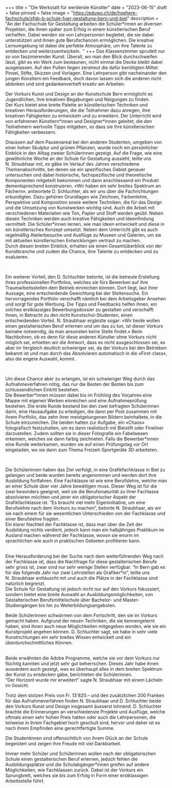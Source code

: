 +++
title = "Die Werkstatt für werdende Künstler"
date = "2023-06-15"
draft = false
pinned = false
image = "https://eduwo.ch/de/hoehere-fachschule/sfgb-b-schule-fuer-gestaltung-bern-und-biel"
description = "An der Fachschule für Gestaltung arbeiten die Schüler*innen an diversen Projekten, die ihnen später zum Erfolg in einem künstlerischen Beruf verhelfen. Dabei werden sie von Lehrpersonen begleitet, die sie dabei unterstützen und ihnen gute Berufschancen ermöglichen. Die kreative Lernumgebung ist dabei die perfekte Atmosphäre, um ihre Talente zu entdecken und weiterzuentwickeln.  "
+++
Das Klassenzimmer sprudelt nur so von faszinierender Kunst. Überall, wo man den Blick durchschweifen lässt, gibt es ein Werk zum bestaunen, nicht einmal die Decke bleibt dabei ausgelassen. Auf den Pulten liegen zerstreut die dafür benötigten Mittel: Pinsel, Stifte, Skizzen und Vorlagen. Eine Lehrperson gibt nacheinander den jungen Künstlern ein Feedback, doch davon lassen sich die anderen nicht ablenken und sind gedankenvertieft kreativ am Arbeiten. 

Der Vorkurs Kunst und Design an der Kunstschule Bern ermöglicht es Jugendlichen, ihre kreativen Begabungen und Neigungen zu finden.   \
Der Kurs bietet eine breite Palette an künstlerischen Techniken und kreativen Herausforderungen, die die Teilnehmer dazu anregen, ihre kreativen Fähigkeiten zu entwickeln und zu erweitern. Der Unterricht wird von erfahrenen Künstlern\*innen und Designer\*innen geleitet, die den Teilnehmern wertvolle Tipps mitgeben, so dass sie ihre künstlerischen Fähigkeiten verbessern.  

Draussen auf dem Pausenareal bei den anderen Studenten, umgeben von einer hohen Skulptur und grünen Pflanzen, wurde noch ein persönlicher Einblick in den Alltag zweier Schülerinnen gezeigt. Auf die Frage, wie eine gewöhnliche Woche an der Schule für Gestaltung aussieht, teilte uns  \
N. Straubhaar mit, es gäbe im Verlauf des Jahres verschiedene Themenabschnitte, bei denen sie ein spezifisches Gebiet genauer untersuchen und dabei historische, fachspezifische und theoretische Komponenten mitgeteilt bekommen und dann anschliessend ein Produkt dementsprechend konstruieren. «Wir haben ein sehr breites Spektrum an Fächern», antwortete D. Schluchter, als wir uns über die Fachrichtungen erkundigten. Dazu gehören Grundlagen wie Zeichnen, Farbenlehre, Perspektive und Komposition sowie weitere Techniken, die für das Design und die Umsetzung von Kunstwerken wichtig sind. Auch die Arbeit mit verschiedenen Materialien wie Ton, Papier und Stoff werden geübt. Neben diesen Techniken werden auch kreative Fähigkeiten und Ideenfindung vermittelt. Die Schüler*innen lernen, wie man Ideen entwickelt und diese in ein künstlerisches Konzept umsetzt. Neben dem Unterricht gibt es auch regelmäßig Atelierbesuche und Ausflüge zu Museen und Galerien, um sie mit aktuellen künstlerischen Entwicklungen vertraut zu machen.  \
Durch diesen breiten Einblick, erhalten sie einen Gesamtüberblick von der Kunstbranche und zudem die Chance, ihre Talente zu entdecken und zu evaluieren.   

 

Ein weiterer Vorteil, den D. Schluchter betonte, ist die betreute Erstellung ihres professionellen Portfolios, welches sie fürs Bewerben auf ihre Traumarbeitsstellen dem Betrieb einreichen können. Dort liegt, laut ihrer Aussage, eine entscheidende Gewichtung bei der Stellensuche. Ein hervorragendes Portfolio verschafft nämlich bei dem Arbeitsgeber Ansehen und sorgt für gute Werbung. Die Tipps und Feedbacks helfen ihnen, ein solches erstklassiges Bewerbungsdossier zu gestalten und verschafft ihnen, in Betracht zu den nicht Kunstschul-Studenten, einen entscheidenden Vorteil. N. Straubhaar ergänzte sogar: «Wir beide wollen einen gestalterischen Beruf erlernen und um das zu tun, ist dieser Vorkurs beinahe notwendig, da man ansonsten keine Stelle findet.» Beim Nachbohren, ob es denn für diese anderen Künstler ohne Vorkurs nicht möglich sei, erhielten wir die Antwort, dass es nicht ausgeschlossen sei, es aber im Vergleich deutlich schwieriger sei, da der Vorkurs bei den Betrieben bekannt ist und man durch das Absolvieren automatisch in die «First-class», also die engere Auswahl, kommt.  

  

Um diese Chance aber zu erlangen, ist ein schwieriger Weg durch das Aufnahmeverfahren nötig, das nur die Besten der Besten bis zum schlussendlichen Eintritt bestehen.   \
Die Bewerber\*innen müssen dabei bis im Frühling des Vorjahres eine Mappe mit eigenen Werken einreichen und eine Aufnahmeprüfung bestehen. Die erste Runde bestand bei den zwei befragten Schülerinnen darin, eine Hausaufgabe zu erledigen, die dann per Post zusammen mit ihrem Portfolio, das zehn ihrer meistgelungenen Bildern beinhaltete, in die Schule einzureichen. Die beiden hatten zur Aufgabe, ein «Chaos» fotografisch festzuhalten, um es dann realistisch mit Bleistift oder Fineliner darzustellen. Zudem sollten sie in dieser Fotografie ein Fabelwesen erkennen, welches sie dann farbig zeichneten. Falls die Bewerber\*innen eine Runde weiterkamen, wurden sie auf einen Prüfungstag vor Ort eingeladen, wo sie dann zum Thema Freizeit-Sportgeräte 3D arbeiteten.   

 

Die Schülerinnen haben das Ziel verfolgt, in eine Grafikfachklasse in Biel zu gelangen und beide wurden bereits angenommen und werden dort ihre Ausbildung fortfahren. Eine Fachklasse ist wie eine Berufslehre, welche man an einer Schule über vier Jahre bewältigen muss. Dieser Weg ist für die zwei besonders geeignet, weil sie die Berufsmaturität zu ihrer Fachlasse absolvieren möchten und jener ein obligatorischer Aspekt der Grafikfachklasse ist. “Es braucht viel mehr Eigeninitiative, um eine Berufslehre nach dem Vorkurs zu machen”, betonte N. Straubhaar, als wir sie nach einem für sie wesentlichen Unterschieden von der Fachklasse und einer Berufslehre fragten.   \
Ein klarer Nachteil der Fachklasse ist, dass man über die Zeit der Ausbildung nichts verdient, jedoch kann man ein halbjähriges Praktikum im Ausland machen während der Fachklasse, wovon sie enorm im sprachlichen wie auch in praktischen Gebieten profitieren kann.    

 \
Eine Herausforderung bei der Suche nach dem weiterführenden Weg nach der Fachklasse ist, dass die Nachfrage für diese gestalterischen Berufe sehr gross ist, zwar sind nur sehr wenige Stellen verfügbar. “In Bern gab es für das folgende Jahr nur zwei Lehrstellen als Grafiker*in”, teilte uns  \
N. Straubhaar enttäuscht mit und auch die Plätze in der Fachklasse sind natürlich begrenzt.   \
Die Schule für Gestaltung ist jedoch nicht nur auf den Vorkurs fokussiert, sondern bietet eine breite Auswahl an Ausbildungsmöglichkeiten, von Gestalterischen Berufsmittelschule über Bachelor- und Master- Studiengängen bis hin zu Weiterbildungsangeboten.  

Beide Schülerinnen schwärmen von dem Fortschritt, den sie im Vorkurs gemacht haben. Aufgrund der neuen Techniken, die sie kennengelernt haben, sind ihnen auch neue Möglichkeiten mitgegeben worden, wie sie ein Kunstprojekt angehen können. D. Schluchter sagt, sie habe in sehr viele Kunstrichtungen ein sehr breites Wissen entwickelt und ein überdurchschnittliches Können.  

   \
Beide erwähnten die Adobe Programme, welche sie vor dem Vorkurs nur flüchtig kannten und jetzt sehr gut beherrschen. Dieses Jahr habe ihnen ausserdem auch gezeigt, was es überhaupt alles in dem breiten Spektrum der Kunst zu entdecken gäbe, berichteten die Schülerinnen.   \
“Der Horizont wurde mir erweitert” sagte N. Straubhaar mit einem Lächeln im Gesicht.  

Trotz dem stolzen Preis von Fr. 13'820.– und den zusätzlichen 200 Franken für das Aufnahmeverfahren finden N. Straubhaar und D. Schluchter beide den Vorkurs Kunst und Design insgesamt äusserst lohnend. D. Schluchter brachte die Erinnerungen an verschiedenste Projekte und Ausflüge, welche oftmals einen sehr hohen Preis hatten oder auch die Lehrpersonen, die teilweise in ihrem Fachgebiet hoch geschult sind, hervor und daher ist es nach ihrem Empfinden eine gerechtfertigte Summe.  

Die Studentinnen sind offensichtlich von ihrem Glück an der Schule begeistert und zeigen ihre Freude mit viel Dankbarkeit. 

Immer mehr Schüler und Schülerinnen wollen nach der obligatorischen Schule einen gestalterischen Beruf erlernen, jedoch fehlen die Ausbildungsplätze und die Schulabgänger*innen greifen auf andere Möglichkeiten, wie Fachklassen zurück. Dabei ist der Vorkurs ein Sprungbrett, welches sie bis zum Erfolg in Form einer erstklassigen Arbeitsstelle führt.